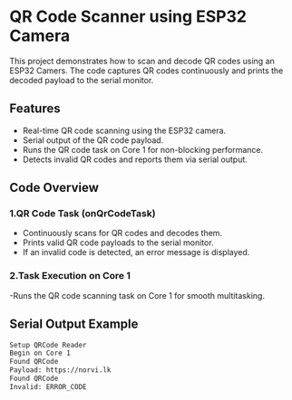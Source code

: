 # QR Code Scanner using ESP32 Camera

This project demonstrates how to scan and decode QR codes using an ESP32 Camers. The code captures QR codes continuously and prints the decoded payload to the serial monitor.

## Features

- Real-time QR code scanning using the ESP32 camera.
- Serial output of the QR code payload.
- Runs the QR code task on Core 1 for non-blocking performance.
- Detects invalid QR codes and reports them via serial output.

## Code Overview

### 1.QR Code Task (onQrCodeTask)

- Continuously scans for QR codes and decodes them.
- Prints valid QR code payloads to the serial monitor.
- If an invalid code is detected, an error message is displayed.

### 2.Task Execution on Core 1

-Runs the QR code scanning task on Core 1 for smooth multitasking.

## Serial Output Example

```bash
Setup QRCode Reader  
Begin on Core 1  
Found QRCode  
Payload: https://norvi.lk  
Found QRCode  
Invalid: ERROR_CODE
```
